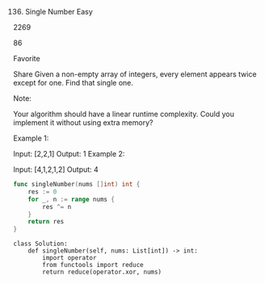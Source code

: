 136. Single Number
Easy

2269

86

Favorite

Share
Given a non-empty array of integers, every element appears twice except for one. Find that single one.

Note:

Your algorithm should have a linear runtime complexity. Could you implement it without using extra memory?

Example 1:

Input: [2,2,1]
Output: 1
Example 2:

Input: [4,1,2,1,2]
Output: 4


```go
func singleNumber(nums []int) int {
    res := 0 
    for _, n := range nums {
        res ^= n
    }
    return res
}
```

```python3
class Solution:
    def singleNumber(self, nums: List[int]) -> int:
        import operator
        from functools import reduce
        return reduce(operator.xor, nums)
```
